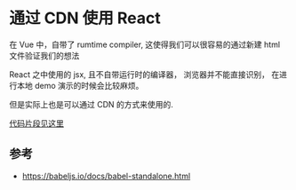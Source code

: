 # 通过 CDN 使用 React

在 Vue 中，自带了 rumtime compiler, 这使得我们可以很容易的通过新建 html 文件验证我们的想法

React 之中使用的 jsx, 且不自带运行时的编译器， 浏览器并不能直接识别， 在进行本地 demo 演示的时候会比较麻烦。

但是实际上也是可以通过 CDN 的方式来使用的.

[代码片段见这里](./_demo/react-with-cdn/index.html)

## 参考
- https://babeljs.io/docs/babel-standalone.html